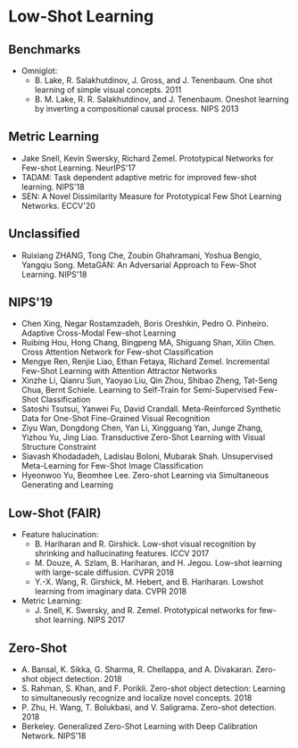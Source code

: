 # Low-Shot Learning

## Benchmarks
- Omniglot:
	- B. Lake, R. Salakhutdinov, J. Gross, and J. Tenenbaum. One shot learning of simple visual concepts. 2011
	- B. M. Lake, R. R. Salakhutdinov, and J. Tenenbaum. Oneshot learning by inverting a compositional causal process. NIPS 2013

## Metric Learning
- Jake Snell, Kevin Swersky, Richard Zemel. Prototypical Networks for Few-shot Learning. NeurIPS'17
- TADAM: Task dependent adaptive metric for improved few-shot learning. NIPS'18
- SEN: A Novel Dissimilarity Measure for Prototypical Few Shot Learning Networks. ECCV'20

## Unclassified
- Ruixiang ZHANG, Tong Che, Zoubin Ghahramani, Yoshua Bengio, Yangqiu Song. MetaGAN: An Adversarial Approach to Few-Shot Learning. NIPS'18

## NIPS'19
- Chen Xing, Negar Rostamzadeh, Boris Oreshkin, Pedro O. Pinheiro. Adaptive Cross-Modal Few-shot Learning
- Ruibing Hou, Hong Chang, Bingpeng MA, Shiguang Shan, Xilin Chen. Cross Attention Network for Few-shot Classification
- Mengye Ren, Renjie Liao, Ethan Fetaya, Richard Zemel. Incremental Few-Shot Learning with Attention Attractor Networks
- Xinzhe Li, Qianru Sun, Yaoyao Liu, Qin Zhou, Shibao Zheng, Tat-Seng Chua, Bernt Schiele. Learning to Self-Train for Semi-Supervised Few-Shot Classification
- Satoshi Tsutsui, Yanwei Fu, David Crandall. Meta-Reinforced Synthetic Data for One-Shot Fine-Grained Visual Recognition
- Ziyu Wan, Dongdong Chen, Yan Li, Xingguang Yan, Junge Zhang, Yizhou Yu, Jing Liao. Transductive Zero-Shot Learning with Visual Structure Constraint
- Siavash Khodadadeh, Ladislau Boloni, Mubarak Shah. Unsupervised Meta-Learning for Few-Shot Image Classification
- Hyeonwoo Yu, Beomhee Lee. Zero-shot Learning via Simultaneous Generating and Learning

## Low-Shot (FAIR)
- Feature halucination:
	- B. Hariharan and R. Girshick. Low-shot visual recognition by shrinking and hallucinating features. ICCV 2017
	- M. Douze, A. Szlam, B. Hariharan, and H. Jegou. Low-shot learning with large-scale diffusion. CVPR 2018
	- Y.-X. Wang, R. Girshick, M. Hebert, and B. Hariharan. Lowshot learning from imaginary data. CVPR 2018
- Metric Learning:
	- J. Snell, K. Swersky, and R. Zemel. Prototypical networks for few-shot learning. NIPS 2017

## Zero-Shot
- A. Bansal, K. Sikka, G. Sharma, R. Chellappa, and A. Divakaran. Zero-shot object detection. 2018
- S. Rahman, S. Khan, and F. Porikli. Zero-shot object detection: Learning to simultaneously recognize and localize
novel concepts. 2018
- P. Zhu, H. Wang, T. Bolukbasi, and V. Saligrama. Zero-shot detection. 2018
- Berkeley. Generalized Zero-Shot Learning with Deep Calibration Network. NIPS'18